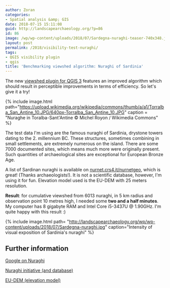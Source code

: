 ```yaml
---
author: Zoran
categories:
- Spatial analysis &amp; GIS
date: 2018-07-15 15:11:08
guid: http://landscapearchaeology.org/?p=86
id: 86
image: /wp/wp-content/uploads/2018/07/Sardegna-nuraghi-teaser-740x348.jpg
layout: post
permalink: /2018/visibility-test-nuraghi/
tags:
- QGIS visibility plugin
- qgis
title: 'Benchmarking viewshed algorithm: Nuraghi of Sardinia'
---
```


The new [viewshed plugin for QGIS 3](https://landscapearchaeology.org/2018/visibility-analysis-0-6/) features an improved algorithm which should result in perceptible improvements in terms of efficiency. So let's give it a try!

{% include image.html path="https://upload.wikimedia.org/wikipedia/commons/thumb/a/a1/Torralba_San_Antine_10.JPG/640px-Torralba_San_Antine_10.JPG"
caption = "Nuraghe in Toralba-Sant'Antine © Michel Royon / Wikimedia Commons" %}

The test data I'm using are the famous nuraghi of Sardinia, drystone towers dating to the 2. millennium BC. These structures, sometimes combining in small settlements, are extremely numerous on the island. There are some 7000 documented sites, which means much more were originally present. Such quantities of archaeological sites are exceptional for European Bronze Age.

A list of Sardinan nuraghi is available on [nurnet.crs4.it/nurnetgeo](http://nurnet.crs4.it/nurnetgeo), which is great! (Thanks archaeologists!). It is not a scientific database, however, I'm using it for fun.
Elevation model used is the EU-DEM with 25 meters resolution.

**Result**: for cumulative viewshed from 6013 nuraghi, in 5 km radius and observation point 10 metres high, I needed some **two and a half minutes**. My computer has 8 gigabyte RAM and Intel Core i5-3437U @ 1.90GHz. I'm quite happy with this result :)

{% include image.html path= "http://landscapearchaeology.org/wp/wp-content/uploads/2018/07/Sardegna-nuraghi.jpg"
caption="Intensity of visual exposition of Sardinia's nuraghi" %}

## Further information
[Google on Nuraghi](https://google.com/search?q=nuraghi)

[Nuraghi initiative (and database)](http://www.nurnet.it)

[EU-DEM (elevation model)](https://www.eea.europa.eu/data-and-maps/data/copernicus-land-monitoring-service-eu-dem)